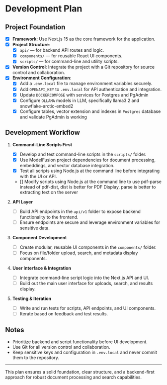 # Development Plan

## Project Foundation
- [X] **Framework**: Use Next.js 15 as the core framework for the application.
- [X] **Project Structure**:
  - [X] `api/` — for backend API routes and logic.
  - [X] `components/` — for reusable React UI components.
  - [X] `scripts/` — for command-line and utility scripts.
- [X] **Version Control**: Integrate the project with a Git repository for source control and collaboration.
- [X] **Environment Configuration**:
  - [X] Add a `.env.local` file to manage environment variables securely.
  - [X] Add `OPENAPI_KEY` to `.env.local` for API authentication and integration.
  - [X] Update `DOCKERCOMPOSE` with services for Postgres and PgAdmin 
  - [X] Configure `OLLAMA` models in LLM, specifically llama3.2 and snowflake-arctic-embed2
  - [X] Configure tables, vector extension and indexes in `Postgres` database and validate PgAdmin is working

## Development Workflow
1. **Command-Line Scripts First**
   - [X] Develop and test command-line scripts in the `scripts/` folder.
   - [X] Use ModelFusion project dependencies for document processing, embeddings, and vector database integration.
   - [X] Test all scripts using Node.js at the command line before integrating with the UI or API.
   - [] Modify scripts using Node.js at the command line to use pdf-parse instead of pdf-dist, dist is better for PDF Display, parse is better to extracting text on the server

2. **API Layer**
   - [ ] Build API endpoints in the `api/v1` folder to expose backend functionality to the frontend.
   - [ ] Ensure endpoints are secure and leverage environment variables for sensitive data.

3. **Component Development**
   - [ ] Create modular, reusable UI components in the `components/` folder.
   - [ ] Focus on file/folder upload, search, and metadata display components.

4. **User Interface & Integration**
   - [ ] Integrate command-line script logic into the Next.js API and UI.
   - [ ] Build out the main user interface for uploads, search, and results display.

5. **Testing & Iteration**
   - [ ] Write and run tests for scripts, API endpoints, and UI components.
   - [ ] Iterate based on feedback and test results.

## Notes
- Prioritize backend and script functionality before UI development.
- Use Git for all version control and collaboration.
- Keep sensitive keys and configuration in `.env.local` and never commit them to the repository.

---
This plan ensures a solid foundation, clear structure, and a backend-first approach for robust document processing and search capabilities.